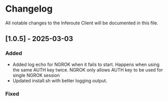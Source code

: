 # Changelog

All notable changes to the Inferoute Client will be documented in this file.


## [1.0.5] - 2025-03-03

### Added

- Added log echo for NGROK when it fails to start. Happens when using the same AUTH key twice. NGROK only allows AUTH key to be used for single NGROK session
- Updated install.sh with better logging output.

### Fixed


